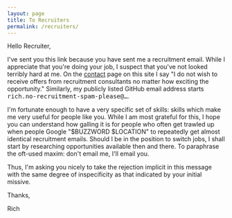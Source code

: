 ```yaml
---
layout: page
title: To Recruiters
permalink: /recruiters/
---
```


Hello Recruiter,

I've sent you this link because you have sent me a recruitment email. While I
appreciate that you're doing your job, I suspect that you've not looked terribly
hard at me. On the [contact](/contact) page on this site I say "I do not wish to
receive offers from recruitment consultants no matter how exciting the
opportunity." Similarly, my publicly listed GitHub email address starts
<tt>rich.no-recruitment-spam-please@&hellip;</tt>.

I'm fortunate enough to have a very specific set of skills: skills which make me
very useful for people like you. While I am most grateful for this, I hope you
can understand how galling it is for people who often get trawled up when people
Google "$BUZZWORD $LOCATION" to repeatedly get almost identical
recruitment emails. Should I be in the position to switch jobs, I shall start by
researching opportunities available then and there. To paraphrase the oft-used
maxim: don't email me, I'll email you.

Thus, I'm asking you nicely to take the rejection implicit in this message with
the same degree of inspecificity as that indicated by your initial missive.

Thanks,

Rich
